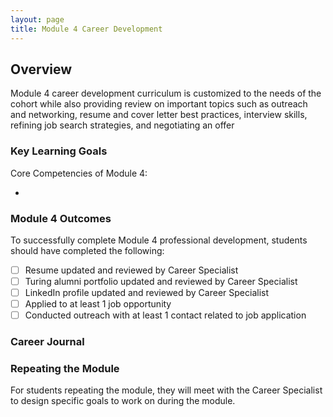 ```yaml
---
layout: page
title: Module 4 Career Development
---
```


## Overview
Module 4 career development curriculum is customized to the needs of the cohort while also providing review on important topics such as outreach and networking, resume and cover letter best practices, interview skills, refining job search strategies, and negotiating an offer

### Key Learning Goals
Core Competencies of Module 4:

* 

### Module 4 Outcomes
To successfully complete Module 4 professional development, students should have completed the following:

- [ ] Resume updated and reviewed by Career Specialist
- [ ] Turing alumni portfolio updated and reviewed by Career Specialist
- [ ] LinkedIn profile updated and reviewed by Career Specialist
- [ ] Applied to at least 1 job opportunity
- [ ] Conducted outreach with at least 1 contact related to job application

### Career Journal

### Repeating the Module
For students repeating the module, they will meet with the Career Specialist to design specific goals to work on during the module.
